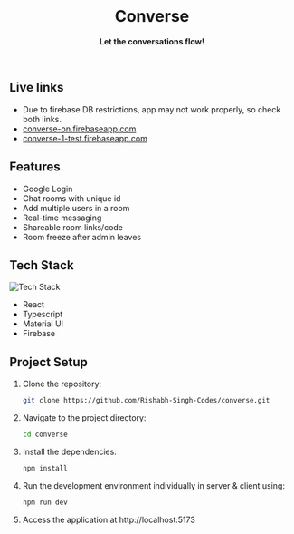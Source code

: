 <div align="center">
  <br/>
  <h1>Converse</h1>
  <p>
    <strong>Let the conversations flow!</strong>
  </p>
  <br/>
</div>

## Live links
- Due to firebase DB restrictions, app may not work properly, so check both links.
- [converse-on.firebaseapp.com](https://converse-on.firebaseapp.com/)
- [converse-1-test.firebaseapp.com](https://converse-1-test.firebaseapp.com/)

## Features
- Google Login
- Chat rooms with unique id
- Add multiple users in a room
- Real-time messaging
- Shareable room links/code
- Room freeze after admin leaves

## Tech Stack
![Tech Stack](https://skillicons.dev/icons?i=react,ts,mui,js,html,css,git,github,vscode,vite,firebase)
- React
- Typescript
- Material UI
- Firebase

## Project Setup
1. Clone the repository:
    ```bash
    git clone https://github.com/Rishabh-Singh-Codes/converse.git
    ```

2. Navigate to the project directory:
    ```bash
    cd converse
    ```

3. Install the dependencies: 
    ```bash
    npm install
    ```


4. Run the development environment individually in server & client using:
   ```bash
   npm run dev
   ```
   
6. Access the application at http://localhost:5173
